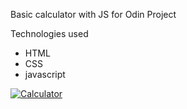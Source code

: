 Basic calculator with JS for Odin Project

Technologies used
- HTML
- CSS 
- javascript


[![Calculator](https://pbs.twimg.com/media/F5g-__7X0AAmaqV?format=jpg&name=small "Calculator")](http://https://pbs.twimg.com/media/F5g-__7X0AAmaqV?format=jpg&name=small "Calculator")
